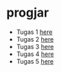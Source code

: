 # progjar

- Tugas 1 [here](https://github.com/amandaslwa/progjar/tree/main/Tugas%201)
- Tugas 2 [here](https://github.com/amandaslwa/progjar/tree/main/Tugas%202)
- Tugas 3 [here](https://github.com/amandaslwa/progjar/tree/main/Tugas%203)
- Tugas 4 [here](https://github.com/amandaslwa/progjar/tree/main/Tugas%204)
- Tugas 5 [here](https://github.com/amandaslwa/progjar/tree/main/Tugas%205)
